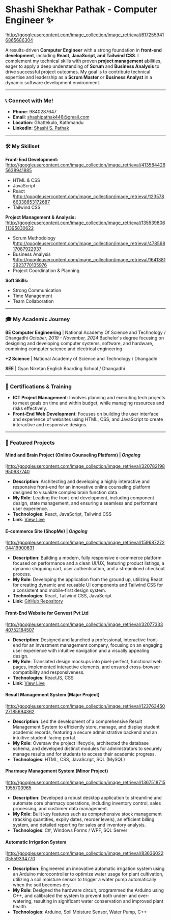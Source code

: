 # Shashi Shekhar Pathak - Computer Engineer ✨

!http://googleusercontent.com/image_collection/image_retrieval/6172559416865686304

A results-driven **Computer Engineer** with a strong foundation in **front-end development**, including **React, JavaScript, and Tailwind CSS**. I complement my technical skills with proven **project management** abilities, eager to apply a deep understanding of **Scrum** and **Business Analysis** to drive successful project outcomes. My goal is to contribute technical expertise and leadership as a **Scrum Master** or **Business Analyst** in a dynamic software development environment.

---

### 📞 Connect with Me!

* **Phone**: 9840287647
* **Email**: shashipathak446@gmail.com
* **Location**: Ghattekulo, Kathmandu
* **LinkedIn**: [Shashi S. Pathak](https://www.linkedin.com/in/shashi-s-pathak-a6449520a/)

---

### 🛠️ My Skillset

**Front-End Development:**
!http://googleusercontent.com/image_collection/image_retrieval/4135844265638941885
* HTML & CSS
* JavaScript
* React !http://googleusercontent.com/image_collection/image_retrieval/12357866338853172687
* Tailwind CSS

**Project Management & Analysis:**
!http://googleusercontent.com/image_collection/image_retrieval/13553980611395830622
* Scrum Methodology !http://googleusercontent.com/image_collection/image_retrieval/47856817087922937
* Business Analysis !http://googleusercontent.com/image_collection/image_retrieval/16413812923770135976
* Project Coordination & Planning

**Soft Skills:**
* Strong Communication
* Time Management
* Team Collaboration

---

### 🎓 My Academic Journey

**BE Computer Engineering** | National Academy Of Science and Technology / Dhangadhi
*October, 2019 - November, 2024*
Bachelor's degree focusing on designing and developing computer systems, software, and hardware, combining computer science and electrical engineering.

**+2 Science** | National Academy of Science and Technology / Dhangadhi

**SEE** | Gyan Niketan English Boarding School / Dhangadhi

---

### 📜 Certifications & Training

* **ICT Project Management**: Involves planning and executing tech projects to meet goals on time and within budget, while managing resources and risks effectively.
* **Front-End Web Development**: Focuses on building the user interface and experience of websites using HTML, CSS, and JavaScript to create interactive and responsive designs.

---

### 🚀 Featured Projects

#### **Mind and Brain Project (Online Counseling Platform)** | *Ongoing*
!http://googleusercontent.com/image_collection/image_retrieval/320782198950637740
* **Description**: Architecting and developing a highly interactive and responsive front-end for an innovative online counseling platform designed to visualize complex brain function data.
* **My Role**: Leading the front-end development, including component design, state management, and ensuring a seamless and performant user experience.
* **Technologies**: React, JavaScript, Tailwind CSS
* **Link**: [View Live](https://shashipathak007.github.io/MindAndBrain1/)

#### **E-commerce Site (ShopMe)** | *Ongoing*
!http://googleusercontent.com/image_collection/image_retrieval/15968727204419900631
* **Description**: Building a modern, fully responsive e-commerce platform focused on performance and a clean UI/UX, featuring product listings, a dynamic shopping cart, user authentication, and a streamlined checkout process.
* **My Role**: Developing the application from the ground up, utilizing React for creating dynamic and reusable UI components and Tailwind CSS for a consistent and mobile-first design system.
* **Technologies**: React, Tailwind CSS, JavaScript
* **Link**: [GitHub Repository](https://github.com/shashipathak007/shopmee.git)

#### **Front-End Website for Genvest Pvt Ltd**
!http://googleusercontent.com/image_collection/image_retrieval/3207733340752184507
* **Description**: Designed and launched a professional, interactive front-end for an investment management company, focusing on an engaging user experience with intuitive navigation and a visually appealing design.
* **My Role**: Translated design mockups into pixel-perfect, functional web pages, implemented interactive elements, and ensured cross-browser compatibility and responsiveness.
* **Technologies**: ReactJS, CSS
* **Link**: [View Live](https://shashipathak007.github.io/Genv/)

#### **Result Management System (Major Project)**
!http://googleusercontent.com/image_collection/image_retrieval/12376345027185694362
* **Description**: Led the development of a comprehensive Result Management System to efficiently store, manage, and display student academic records, featuring a secure administrative backend and an intuitive student-facing portal.
* **My Role**: Oversaw the project lifecycle, architected the database schema, and developed distinct modules for administrators to securely manage results and for students to access their academic progress.
* **Technologies**: HTML, CSS, JavaScript, SQL (MySQL)

#### **Pharmacy Management System (Minor Project)**
!http://googleusercontent.com/image_collection/image_retrieval/13675187151955703965
* **Description**: Developed a robust desktop application to streamline and automate core pharmacy operations, including inventory control, sales processing, and customer data management.
* **My Role**: Built key features such as comprehensive stock management (tracking quantities, expiry dates, reorder levels), an efficient billing system, and detailed reporting for sales and inventory analysis.
* **Technologies**: C#, Windows Forms / WPF, SQL Server

#### **Automatic Irrigation System**
!http://googleusercontent.com/image_collection/image_retrieval/8363602205559334770
* **Description**: Engineered an innovative automatic irrigation system using an Arduino microcontroller to optimize water usage for plant cultivation, utilizing a soil moisture sensor to trigger a water pump automatically when the soil becomes dry.
* **My Role**: Designed the hardware circuit, programmed the Arduino using C++, and calibrated the system to prevent both under- and over-watering, resulting in significant water conservation and improved plant health.
* **Technologies**: Arduino, Soil Moisture Sensor, Water Pump, C++

